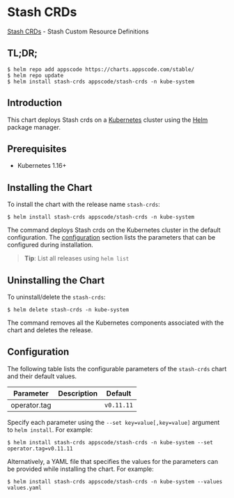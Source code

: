 # Stash CRDs

[Stash CRDs](https://github.com/stashed) - Stash Custom Resource Definitions

## TL;DR;

```console
$ helm repo add appscode https://charts.appscode.com/stable/
$ helm repo update
$ helm install stash-crds appscode/stash-crds -n kube-system
```

## Introduction

This chart deploys Stash crds on a [Kubernetes](http://kubernetes.io) cluster using the [Helm](https://helm.sh) package manager.

## Prerequisites

- Kubernetes 1.16+

## Installing the Chart

To install the chart with the release name `stash-crds`:

```console
$ helm install stash-crds appscode/stash-crds -n kube-system
```

The command deploys Stash crds on the Kubernetes cluster in the default configuration. The [configuration](#configuration) section lists the parameters that can be configured during installation.

> **Tip**: List all releases using `helm list`

## Uninstalling the Chart

To uninstall/delete the `stash-crds`:

```console
$ helm delete stash-crds -n kube-system
```

The command removes all the Kubernetes components associated with the chart and deletes the release.

## Configuration

The following table lists the configurable parameters of the `stash-crds` chart and their default values.

|  Parameter   | Description |  Default   |
|--------------|-------------|------------|
| operator.tag |             | `v0.11.11` |


Specify each parameter using the `--set key=value[,key=value]` argument to `helm install`. For example:

```console
$ helm install stash-crds appscode/stash-crds -n kube-system --set operator.tag=v0.11.11
```

Alternatively, a YAML file that specifies the values for the parameters can be provided while
installing the chart. For example:

```console
$ helm install stash-crds appscode/stash-crds -n kube-system --values values.yaml
```
